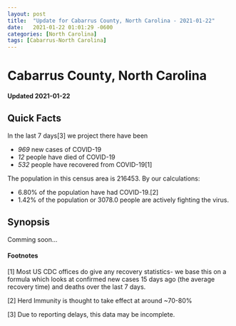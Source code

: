 ```yaml
---
layout: post
title:  "Update for Cabarrus County, North Carolina - 2021-01-22"
date:   2021-01-22 01:01:29 -0600
categories: [North Carolina]
tags: [Cabarrus-North Carolina]
---
```


# Cabarrus County, North Carolina
#### Updated 2021-01-22

## Quick Facts

In the last 7 days[3] we project there have been
- *969* new cases of COVID-19
- *12* people have died of COVID-19
- *532* people have recovered from COVID-19[1]

The population in this census area is 216453. By our calculations:
- 6.80% of the population have had COVID-19.[2]
- 1.42% of the population or 3078.0 people are actively fighting the virus.

## Synopsis

Comming soon...


#### Footnotes

[1] Most US CDC offices do give any recovery statistics- we base this on a formula which looks at confirmed new cases
15 days ago (the average recovery time) and deaths over the last 7 days.

[2] Herd Immunity is thought to take effect at around ~70-80%

[3] Due to reporting delays, this data may be incomplete.
 
    